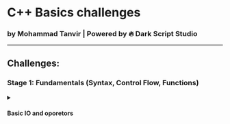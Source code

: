 # C++ Basics challenges
### by Mohammad Tanvir | Powered by 🔥 Dark Script Studio

---

## Challenges: 
### Stage 1: Fundamentals (Syntax, Control Flow, Functions)

<details>
<summary><h4>Basic IO and oporetors</h4></summary>   

- [Structure of a C++ Program](https://github.com/darkscriptstudio/cpp-zero-to-hero-challenges/blob/main/level-01-beginner/docs/README.md)
- [Input & Output](https://github.com/darkscriptstudio/cpp-zero-to-hero-challenges/blob/main/level-01-beginner/docs/input-output.md)
- [Variables & Data Types](https://github.com/darkscriptstudio/cpp-zero-to-hero-challenges/blob/main/level-01-beginner/docs/variable-and-data-types.md)
- [Operators](https://github.com/darkscriptstudio/cpp-zero-to-hero-challenges/blob/main/level-01-beginner/docs/operators.md)

> Note: If you're new to these concepts, we strongly recommend starting from the documentation above to build a solid foundation. - [Start Learning Now](https://github.com/darkscriptstudio/cpp-zero-to-hero-challenges/blob/main/level-01-beginner/docs/README.md)

| Challenge | Title	             | Description                                 |
|-----------|------------------- |-----------------------------------------------|
| 01	    | Sum of Two Numbers | [See Description](./stage-01/basic-i-o-and-operators/01-sum-of-two-numbers/README.md) |
| 02	    | Simple Calculator	 | [See Description](./stage-01/basic-i-o-and-operators/02-simple-calculator/README.md) |

</details>
